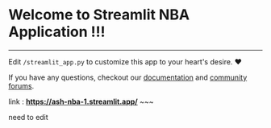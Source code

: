 # Welcome to Streamlit NBA Application !!!
--------
Edit `/streamlit_app.py` to customize this app to your heart's desire. :heart:

If you have any questions, checkout our [documentation](https://docs.streamlit.io) and [community
forums](https://discuss.streamlit.io).




link : **https://ash-nba-1.streamlit.app/** ~~~


need to edit
